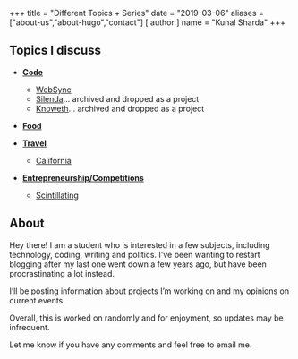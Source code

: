 +++
title = "Different Topics + Series"
date = "2019-03-06"
aliases = ["about-us","about-hugo","contact"]
[ author ]
  name = "Kunal Sharda"
+++  


## Topics I discuss 
- [**Code**](https://insensitive.co/tags/dev)
  - [WebSync](https://insensitive.co/tags/websync)
  - [Silenda](https://insensitive.co/tags/silenda)... archived and dropped as a project
  - [Knoweth](https://insensitive.co/tags/knoweth)... archived and dropped as a project
  
- [**Food**](https://insensitive.co/tags/food)
  
- [**Travel**](https://insensitive.co/tags/travel)
  - [California](https://insensitive.co/tags/california)
  
- [**Entrepreneurship/Competitions**](https://insensitive.co/tags/entrepreneurship)
  - [Scintillating](https://blog.scintillating.us)

## About
Hey there! I am a student who is interested in a few subjects, including technology, coding, writing and politics. I've been wanting to restart blogging after my last one went down a few years ago, but have been procrastinating a lot instead.

I’ll be posting information about projects I’m working on and my opinions on current events.

Overall, this is worked on randomly and for enjoyment, so updates may be infrequent.

Let me know if you have any comments and feel free to email me.
